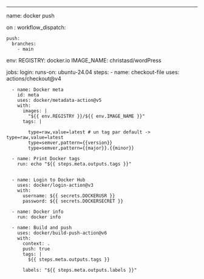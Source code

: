 ---

name: docker push

on :
    workflow_dispatch:

    push:
      branches:
        - main
        

env:
  REGISTRY: docker.io
  IMAGE_NAME: christasd/wordPress


jobs:
  login:
    runs-on: ubuntu-24.04
    steps:
      - name: checkout-file
        uses: actions/checkout@v4

      - name: Docker meta
        id: meta
        uses: docker/metadata-action@v5
        with:
          images: |
            "${{ env.REGISTRY }}/${{ env.IMAGE_NAME }}"
          tags: |

            type=raw,value=latest # un tag par default -> type=raw,value=latest 
            type=semver,pattern={{version}}
            type=semver,pattern={{major}}.{{minor}}
      
      - name: Print Docker tags 
        run: echo "${{ steps.meta.outputs.tags }}"
          

      - name: Login to Docker Hub
        uses: docker/login-action@v3
        with:
          username: ${{ secrets.DOCKERUSR }}
          password: ${{ secrets.DOCKERSECRET }}

      - name: Docker info 
        run: docker info

      - name: Build and push
        uses: docker/build-push-action@v6
        with:
          context: .
          push: true
          tags: |   
            ${{ steps.meta.outputs.tags }}
    
          labels: "${{ steps.meta.outputs.labels }}"

          



        